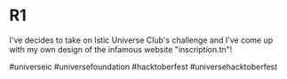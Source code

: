 # R1

I've decides to take on Istic Universe Club's challenge and I've come up with my own design of the infamous website "inscription.tn"!

#universeic #universefoundation #hacktoberfest #universehacktoberfest
